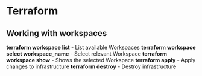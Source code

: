 # Terraform

## Working with workspaces

**terraform workspace list** - List available Workspaces
**terraform workspace select workspace_name** - Select relevant Workspace
**terraform workspace show** - Shows the selected Workspace
**terraform apply** - Apply changes to infrastructure
**terraform destroy** - Destroy infrastructure
